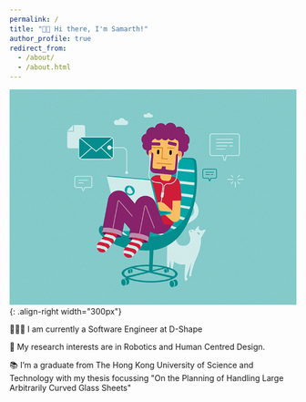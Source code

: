 ```yaml
---
permalink: /
title: "👋🏼 Hi there, I'm Samarth!"
author_profile: true
redirect_from: 
  - /about/
  - /about.html
---
```



![some illustration](/images/cool_guy.gif){: .align-right width="300px"}


👨🏻‍💻 I am currently a Software Engineer at D-Shape 

🔬 My research interests are in Robotics and Human Centred Design. 

📚 I’m a graduate from The Hong Kong University of Science and Technology with my thesis focussing "On the Planning of Handling Large Arbitrarily Curved Glass Sheets"  

